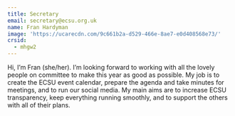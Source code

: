 ```yaml
---
title: Secretary
email: secretary@ecsu.org.uk
name: Fran Hardyman
image: 'https://ucarecdn.com/9c661b2a-d529-466e-8ae7-e0d408568e73/'
crsid:
  - mhgw2
---
```

Hi, I’m Fran (she/her). I’m looking forward to working with all the lovely people on committee to make this year as good as possible. My job is to create the ECSU event calendar, prepare the agenda and take minutes for meetings, and to run our social media. My main aims are to increase ECSU transparency, keep everything running smoothly, and to support the others with all of their plans.
